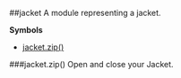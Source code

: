 <a name="module_jacket"></a>
##jacket
A module representing a jacket.

**Symbols**

* [jacket.zip()](#module_jacket#zip)

<a name="module_jacket#zip"></a>
###jacket.zip()
Open and close your Jacket.

